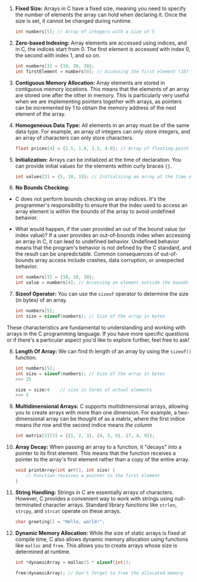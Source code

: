 1. **Fixed Size:** Arrays in C have a fixed size, meaning you need to specify the number of elements the array can hold when declaring it. Once the size is set, it cannot be changed during runtime.

    ```c
    int numbers[5]; // Array of integers with a size of 5
    ```

2. **Zero-based Indexing:** Array elements are accessed using indices, and in C, the indices start from 0. The first element is accessed with index 0, the second with index 1, and so on.

    ```c
    int numbers[3] = {10, 20, 30};
    int firstElement = numbers[0]; // Accessing the first element (10)
    ```

3. **Contiguous Memory Allocation:** Array elements are stored in contiguous memory locations. This means that the elements of an array are stored one after the other in memory. This is particularly very useful when we are implementing pointers together with arrays, as pointers can be incremented by 1 to obtain the memory address of the next element of the array.

4. **Homogeneous Data Type:** All elements in an array must be of the same data type. For example, an array of integers can only store integers, and an array of characters can only store characters. 

    ```c
    float prices[4] = {2.5, 1.8, 3.2, 4.0}; // Array of floating-point numbers
    ```

5. **Initialization:** Arrays can be initialized at the time of declaration. You can provide initial values for the elements within curly braces `{}`.

    ```c
    int values[3] = {5, 10, 15}; // Initializing an array at the time of declaration
    ```

6. **No Bounds Checking:** 
* C does not perform bounds checking on array indices. It's the programmer's responsibility to ensure that the index used to access an array element is within the bounds of the array to avoid undefined behavior.
* What would happen, if the user provided an out of the bound value (or index value)?
    If a user provides an out-of-bounds index when accessing an array in C, it can lead to undefined behavior. Undefined behavior means that the program's behavior is not defined by the C standard, and the result can be unpredictable. Common consequences of out-of-bounds array access include crashes, data corruption, or unexpected behavior.

    ```c
    int numbers[3] = {10, 20, 30};
    int value = numbers[4]; // Accessing an element outside the bounds of the array (undefined behavior)
    ```

7. **Sizeof Operator:** You can use the `sizeof` operator to determine the size (in bytes) of an array.

    ```c
    int numbers[5];
    int size = sizeof(numbers); // Size of the array in bytes
    ```

These characteristics are fundamental to understanding and working with arrays in the C programming language. If you have more specific questions or if there's a particular aspect you'd like to explore further, feel free to ask!

8. **Length Of Array:** We can find th length of an array by using the `sizeof()` function.

    ```c
    int numbers[5];
    int size = sizeof(numbers); // Size of the array in bytes
    >>> 25

    size = size/4    // size in terms of actual elements
    >>> 5
    ```

9. **Multidimensional Arrays:** C supports multidimensional arrays, allowing you to create arrays with more than one dimension. For example, a two-dimensional array can be thought of as a matrix, where the first indice means *the row* and the second indice means *the column*

    ```c
    int matrix[3][3] = {{1, 2, 3}, {4, 5, 6}, {7, 8, 9}};
    ```

2. **Array Decay:** When passing an array to a function, it "decays" into a pointer to its first element. This means that the function receives a pointer to the array's first element rather than a copy of the entire array.

    ```c
    void printArray(int arr[], int size) {
        // Function receives a pointer to the first element
    }
    ```

3. **String Handling:** Strings in C are essentially arrays of characters. However, C provides a convenient way to work with strings using null-terminated character arrays. Standard library functions like `strlen`, `strcpy`, and `strcat` operate on these arrays.

    ```c
    char greeting[] = "Hello, world!";
    ```

4. **Dynamic Memory Allocation:** While the size of static arrays is fixed at compile time, C also allows dynamic memory allocation using functions like `malloc` and `free`. This allows you to create arrays whose size is determined at runtime.

    ```c
    int *dynamicArray = malloc(5 * sizeof(int));
    
    free(dynamicArray); // Don't forget to free the allocated memory
    ```